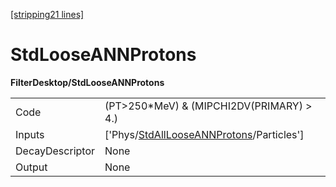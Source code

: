 [\[stripping21 lines\]](../stripping21-index.md)

# StdLooseANNProtons

**FilterDesktop/StdLooseANNProtons**

|                 |                                                                                                       |
|-----------------|-------------------------------------------------------------------------------------------------------|
| Code            | (PT\>250\*MeV) & (MIPCHI2DV(PRIMARY) \> 4.)                                                           |
| Inputs          | \['Phys/[StdAllLooseANNProtons](../commonparticles/stripping21-stdalllooseannprotons.md)/Particles'\] |
| DecayDescriptor | None                                                                                                  |
| Output          | None                                                                                                  |
